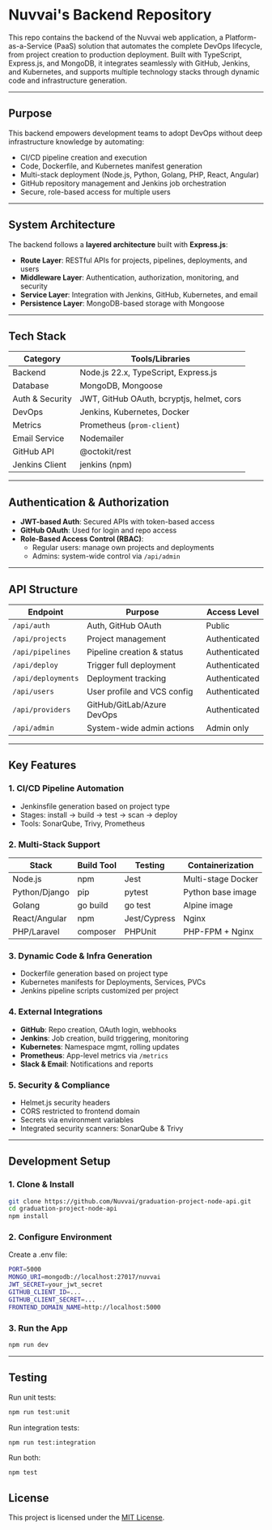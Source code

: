 # Nuvvai's Backend Repository

This repo contains the backend of the Nuvvai web application, a Platform-as-a-Service (PaaS) solution that automates the complete DevOps lifecycle, from project creation to production deployment. Built with TypeScript, Express.js, and MongoDB, it integrates seamlessly with GitHub, Jenkins, and Kubernetes, and supports multiple technology stacks through dynamic code and infrastructure generation.

---

## Purpose

This backend empowers development teams to adopt DevOps without deep infrastructure knowledge by automating:

- CI/CD pipeline creation and execution
- Code, Dockerfile, and Kubernetes manifest generation
- Multi-stack deployment (Node.js, Python, Golang, PHP, React, Angular)
- GitHub repository management and Jenkins job orchestration
- Secure, role-based access for multiple users

---

## System Architecture

The backend follows a **layered architecture** built with **Express.js**:

- **Route Layer**: RESTful APIs for projects, pipelines, deployments, and users
- **Middleware Layer**: Authentication, authorization, monitoring, and security
- **Service Layer**: Integration with Jenkins, GitHub, Kubernetes, and email
- **Persistence Layer**: MongoDB-based storage with Mongoose

---

## Tech Stack

| Category        | Tools/Libraries                           |
|----------------|--------------------------------------------|
| Backend         | Node.js 22.x, TypeScript, Express.js      |
| Database        | MongoDB, Mongoose                         |
| Auth & Security | JWT, GitHub OAuth, bcryptjs, helmet, cors |
| DevOps          | Jenkins, Kubernetes, Docker               |
| Metrics         | Prometheus (`prom-client`)                |
| Email Service   | Nodemailer                                |
| GitHub API      | @octokit/rest                             |
| Jenkins Client  | jenkins (npm)                             |

---

## Authentication & Authorization

- **JWT-based Auth**: Secured APIs with token-based access
- **GitHub OAuth**: Used for login and repo access
- **Role-Based Access Control (RBAC)**:
  - Regular users: manage own projects and deployments
  - Admins: system-wide control via `/api/admin`

---

## API Structure

| Endpoint             | Purpose                       | Access Level     |
|----------------------|-------------------------------|------------------|
| `/api/auth`          | Auth, GitHub OAuth            | Public           |
| `/api/projects`      | Project management            | Authenticated    |
| `/api/pipelines`     | Pipeline creation & status    | Authenticated    |
| `/api/deploy`        | Trigger full deployment       | Authenticated    |
| `/api/deployments`   | Deployment tracking           | Authenticated    |
| `/api/users`         | User profile and VCS config   | Authenticated    |
| `/api/providers`     | GitHub/GitLab/Azure DevOps    | Authenticated    |
| `/api/admin`         | System-wide admin actions     | Admin only       |

---

## Key Features

### 1. **CI/CD Pipeline Automation**
- Jenkinsfile generation based on project type
- Stages: install → build → test → scan → deploy
- Tools: SonarQube, Trivy, Prometheus

### 2. **Multi-Stack Support**
| Stack         | Build Tool       | Testing        | Containerization    |
|---------------|------------------|----------------|---------------------|
| Node.js       | npm              | Jest           | Multi-stage Docker  |
| Python/Django | pip              | pytest         | Python base image   |
| Golang        | go build         | go test        | Alpine image        |
| React/Angular | npm              | Jest/Cypress   | Nginx               |
| PHP/Laravel   | composer          | PHPUnit        | PHP-FPM + Nginx     |

### 3. **Dynamic Code & Infra Generation**
- Dockerfile generation based on project type
- Kubernetes manifests for Deployments, Services, PVCs
- Jenkins pipeline scripts customized per project

### 4. **External Integrations**
- **GitHub**: Repo creation, OAuth login, webhooks
- **Jenkins**: Job creation, build triggering, monitoring
- **Kubernetes**: Namespace mgmt, rolling updates
- **Prometheus**: App-level metrics via `/metrics`
- **Slack & Email**: Notifications and reports

### 5. **Security & Compliance**
- Helmet.js security headers
- CORS restricted to frontend domain
- Secrets via environment variables
- Integrated security scanners: SonarQube & Trivy

---
## Development Setup

### 1. Clone & Install

```bash
git clone https://github.com/Nuvvai/graduation-project-node-api.git
cd graduation-project-node-api
npm install
```
### 2. Configure Environment
Create a .env file:
```bash
PORT=5000
MONGO_URI=mongodb://localhost:27017/nuvvai
JWT_SECRET=your_jwt_secret
GITHUB_CLIENT_ID=...
GITHUB_CLIENT_SECRET=...
FRONTEND_DOMAIN_NAME=http://localhost:5000
```
### 3. Run the App
```bash
npm run dev
```
---
## Testing

Run unit tests:
```bash
npm run test:unit
```

Run integration tests:
```bash
npm run test:integration
```

Run both:
```bash
npm test
```


## License  
This project is licensed under the [MIT License](LICENSE).


